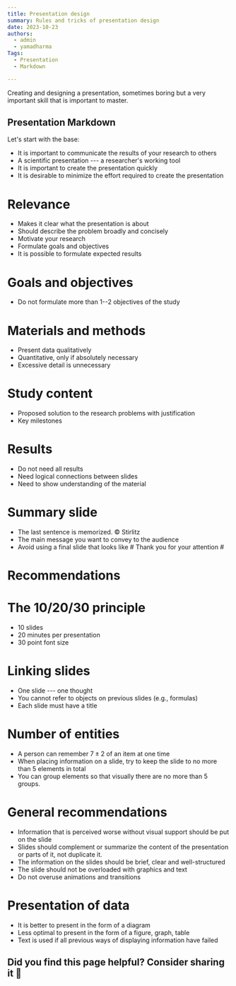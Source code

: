 ```yaml
---
title: Presentation design
summary: Rules and tricks of presentation design
date: 2023-10-23
authors:
  - admin
  - yamadharma
Tags:
  - Presentation
  - Markdown

---
```


Creating and designing a presentation, sometimes boring but a very important skill that is important to master.

## Presentation Markdown

Let's start with the base:

- It is important to communicate the results of your research to others
- A scientific presentation --- a researcher's working tool
- It is important to create the presentation quickly
- It is desirable to minimize the effort required to create the presentation

# Relevance

- Makes it clear what the presentation is about
- Should describe the problem broadly and concisely
- Motivate your research
- Formulate goals and objectives
- It is possible to formulate expected results

# Goals and objectives

- Do not formulate more than 1--2 objectives of the study

# Materials and methods

- Present data qualitatively
- Quantitative, only if absolutely necessary
- Excessive detail is unnecessary

# Study content

- Proposed solution to the research problems with justification
- Key milestones

# Results

- Do not need all results
- Need logical connections between slides
- Need to show understanding of the material

# Summary slide

- The last sentence is memorized. © Stirlitz
- The main message you want to convey to the audience
- Avoid using a final slide that looks like # Thank you for your attention #

# Recommendations #

# The 10/20/30 principle

  - 10 slides
  - 20 minutes per presentation
  - 30 point font size

# Linking slides
- One slide --- one thought
- You cannot refer to objects on previous slides (e.g., formulas)
- Each slide must have a title

# Number of entities
- A person can remember $7 \pm 2$ of an item at one time
- When placing information on a slide, try to keep the slide to no more than 5 elements in total
- You can group elements so that visually there are no more than 5 groups.

# General recommendations

- Information that is perceived worse without visual support should be put on the slide
- Slides should complement or summarize the content of the presentation or parts of it, not duplicate it.
- The information on the slides should be brief, clear and well-structured
- The slide should not be overloaded with graphics and text
- Do not overuse animations and transitions

# Presentation of data

- It is better to present in the form of a diagram
- Less optimal to present in the form of a figure, graph, table
- Text is used if all previous ways of displaying information have failed


## Did you find this page helpful? Consider sharing it 🙌
